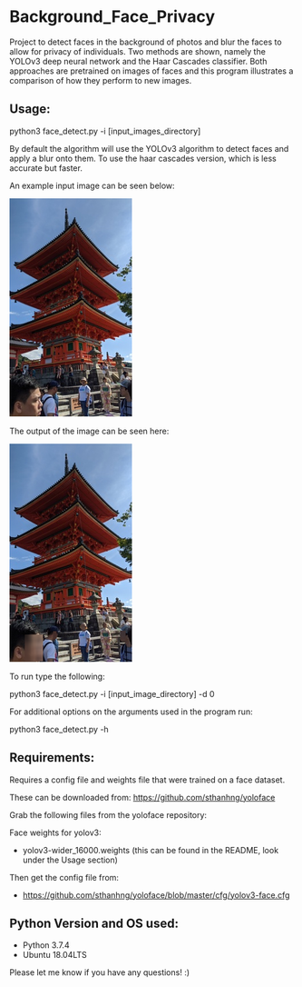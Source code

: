 # Background_Face_Privacy 

Project to detect faces in the background of photos and blur the faces to allow for privacy of individuals. Two methods are shown, namely the YOLOv3 deep neural network and the Haar Cascades classifier. Both approaches are pretrained on images of faces and this program illustrates a comparison of how they perform to new images. 

Usage:
-------------

python3 face_detect.py -i [input_images_directory]

By default the algorithm will use the YOLOv3 algorithm to detect faces and apply a blur onto them. To use the haar cascades version, which is less accurate but faster.

An example input image can be seen below:

![Input Image](images/kyoto_resized.jpg)

The output of the image can be seen here:

![Output Image](out_images_yolo/kyoto_resized_output.png)

To run type the following:

python3 face_detect.py -i [input_image_directory] -d 0

For additional options on the arguments used in the program run:

python3 face_detect.py -h


Requirements:
--------------

Requires a config file and weights file that were trained on a face dataset.

These can be downloaded from:
https://github.com/sthanhng/yoloface

Grab the following files from the yoloface repository:

Face weights for yolov3:
- yolov3-wider_16000.weights   (this can be found in the README, look under the Usage section)

Then get the config file from:
- https://github.com/sthanhng/yoloface/blob/master/cfg/yolov3-face.cfg


Python Version and OS used:
--------------

- Python 3.7.4
- Ubuntu 18.04LTS

Please let me know if you have any questions! :)
